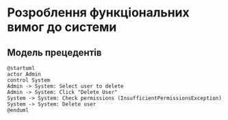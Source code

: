# Розроблення функціональних вимог до системи

## Модель прецедентів
```plantuml
@startuml
actor Admin 
control System
Admin -> System: Select user to delete 
Admin -> System: Click "Delete User" 
System -> System: Check permissions (InsufficientPermissionsException) 
System -> System: Delete user 
@enduml
```

